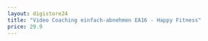 ```yaml
---
layout: digistore24
title: "Video Coaching einfach-abnehmen EA16 - Happy Fitness"
price: 29.9
---
```

